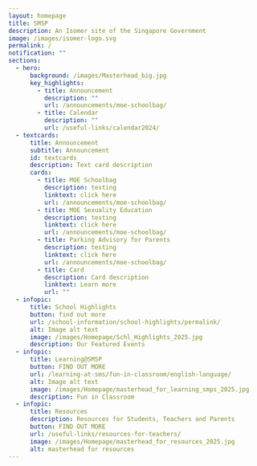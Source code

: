 ```yaml
---
layout: homepage
title: SMSP
description: An Isomer site of the Singapore Government
image: /images/isomer-logo.svg
permalink: /
notification: ""
sections:
  - hero:
      background: /images/Masterhead_big.jpg
      key_highlights:
        - title: Announcement
          description: ""
          url: /announcements/moe-schoolbag/
        - title: Calendar
          description: ""
          url: /useful-links/calendar2024/
  - textcards:
      title: Announcement
      subtitle: Announcement
      id: textcards
      description: Text card description
      cards:
        - title: MOE Schoolbag
          description: testing
          linktext: click here
          url: /announcements/moe-schoolbag/
        - title: MOE Sexuality Education
          description: testing
          linktext: click here
          url: /announcements/moe-schoolbag/
        - title: Parking Advisory for Parents
          description: testing
          linktext: click here
          url: /announcements/moe-schoolbag/
        - title: Card
          description: Card description
          linktext: Learn more
          url: ""
  - infopic:
      title: School Highlights
      button: find out more
      url: /school-information/school-highlights/permalink/
      alt: Image alt text
      image: /images/Homepage/Schl_Highlights_2025.jpg
      description: Our Featured Events
  - infopic:
      title: Learning@SMSP
      button: FIND OUT MORE
      url: /learning-at-sms/fun-in-classroom/english-language/
      alt: Image alt text
      image: /images/Homepage/masterhead_for_learning_smps_2025.jpg
      description: Fun in Classroom
  - infopic:
      title: Resources
      description: Resources for Students, Teachers and Parents
      button: FIND OUT MORE
      url: /useful-links/resources-for-teachers/
      image: /images/Homepage/masterhead_for_resources_2025.jpg
      alt: masterhead for resources
---
```

